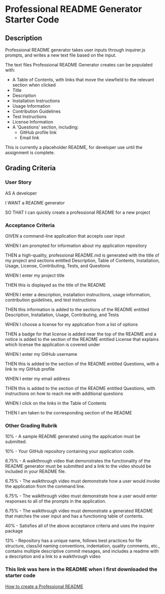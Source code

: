 # Professional README Generator Starter Code

## Description

Professional README generator takes user inputs through inquirer.js prompts, and writes a new text file based on the input.

The text files Professional README Generator creates can be populated with:

<ul>
<li>A Table of Contents, with links that move the viewfield to the relevant section when clicked
<li>Title
<li>Description
<li>Installation Instructions
<li>Usage Information
<li>Contribution Guidelines
<li>Test Instructions
<li>License Information
<li>A 'Questions' section, including:
<ul>
<li>GitHub profile link
<li>Email link
</ul>
</ul>

This is currently a placeholder README, for developer use until the assignment is complete.

## Grading Criteria

### User Story

AS A developer

I WANT a README generator

SO THAT I can quickly create a professional README for a new project

### Acceptance Criteria

GIVEN a command-line application that accepts user input

WHEN I am prompted for information about my application repository

THEN a high-quality, professional README.md is generated with the title of my project and sections entitled Description, Table of Contents, Installation, Usage, License, Contributing, Tests, and Questions

WHEN I enter my project title

THEN this is displayed as the title of the README

WHEN I enter a description, installation instructions, usage information, contribution guidelines, and test instructions

THEN this information is added to the sections of the README entitled Description, Installation, Usage, Contributing, and Tests

WHEN I choose a license for my application from a list of options

THEN a badge for that license is added near the top of the README and a notice is added to the section of the README entitled License that explains which license the application is covered under

WHEN I enter my GitHub username

THEN this is added to the section of the README entitled Questions, with a link to my GitHub profile

WHEN I enter my email address

THEN this is added to the section of the README entitled Questions, with instructions on how to reach me with additional questions

WHEN I click on the links in the Table of Contents

THEN I am taken to the corresponding section of the README

### Other Grading Rubrik

10% - A sample README generated using the application must be submitted.

10% - Your GitHub repository containing your application code.

6.75% - A walkthrough video that demonstrates the functionality of the README generator must be submitted and a link to the video should be included in your README file.

6.75% - The walkthrough video must demonstrate how a user would invoke the application from the command line.

6.75% - The walkthrough video must demonstrate how a user would enter responses to all of the prompts in the application.

6.75% - The walkthrough video must demonstrate a generated README that matches the user input and has a functioning table of contents.

40% - Satisfies all of the above acceptance criteria and uses the inquirer package

13% - Repository has a unique name, follows best practices for file structure, class/id naming conventions, indentation, quality comments, etc., contains multiple descriptive commit mesages, and includes a readme with a description and a link to a walkthrough video

### This link was here in the README when I first downloaded the starter code

[How to create a Professional README](https://coding-boot-camp.github.io/full-stack/github/professional-readme-guide)
